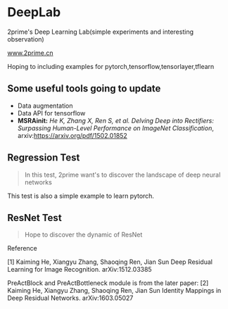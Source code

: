 # DeepLab
2prime's Deep Learning  Lab(simple experiments and interesting observation)

www.2prime.cn

Hoping to including examples for pytorch,tensorflow,tensorlayer,tflearn

## Some useful tools going to update
- Data augmentation
- Data API for tensorflow
- **MSRAinit:** *He K, Zhang X, Ren S, et al. Delving Deep into Rectifiers: Surpassing Human-Level Performance on ImageNet Classification*, arxiv:https://arxiv.org/pdf/1502.01852

## Regression Test

> In this test, 2prime want's to discover the landscape of deep neural networks

This test is also a simple example to learn pytorch.

## ResNet Test
> Hope to discover the dynamic of ResNet

Reference

[1] Kaiming He, Xiangyu Zhang, Shaoqing Ren, Jian Sun
    Deep Residual Learning for Image Recognition. arXiv:1512.03385

PreActBlock and PreActBottleneck module is from the later paper:
[2] Kaiming He, Xiangyu Zhang, Shaoqing Ren, Jian Sun
    Identity Mappings in Deep Residual Networks. arXiv:1603.05027
